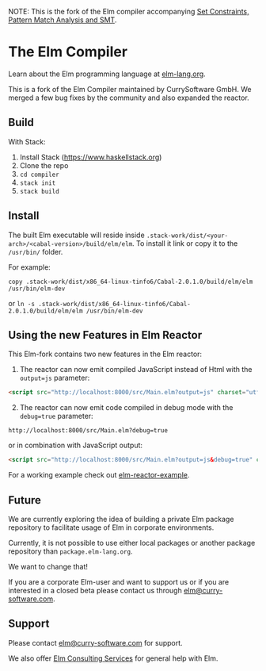 NOTE: This is the fork of the Elm compiler accompanying [Set Constraints, Pattern Match Analysis and SMT](https://arxiv.org/abs/1905.09423).  

# The Elm Compiler

Learn about the Elm programming language at [elm-lang.org](http://elm-lang.org/).

This is a fork of the Elm Compiler maintained by CurrySoftware GmbH.
We merged a few bug fixes by the community and also expanded the reactor.

## Build

With Stack:

1. Install Stack (https://www.haskellstack.org)
2. Clone the repo
3. `cd compiler`
4. `stack init`
5. `stack build`


## Install


The built Elm executable will reside inside `.stack-work/dist/<your-arch>/<cabal-version>/build/elm/elm`.
To install it link or copy it to the `/usr/bin/` folder.

For example:

`copy .stack-work/dist/x86_64-linux-tinfo6/Cabal-2.0.1.0/build/elm/elm /usr/bin/elm-dev`

or
`ln -s .stack-work/dist/x86_64-linux-tinfo6/Cabal-2.0.1.0/build/elm/elm /usr/bin/elm-dev`


## Using the new Features in Elm Reactor

This Elm-fork contains two new features in the Elm reactor:

1. The reactor can now emit compiled JavaScript instead of Html with the `output=js` parameter:

```html
<script src="http://localhost:8000/src/Main.elm?output=js" charset="utf-8"></script>
```

2. The reactor can now emit code compiled in debug mode with the `debug=true` parameter:

`http://localhost:8000/src/Main.elm?debug=true`

or in combination with JavaScript output:
```html
<script src="http://localhost:8000/src/Main.elm?output=js&debug=true" charset="utf-8"></script>
```


For a working example check out [elm-reactor-example](https://github.com/CurrySoftware/elm-reactor-example).


## Future

We are currently exploring the idea of building a private Elm package repository to facilitate usage of Elm in corporate environments.

Currently, it is not possible to use either local packages or another package repository than `package.elm-lang.org`.

We want to change that!

If you are a corporate Elm-user and want to support us or if you are interested in a closed beta please contact us through [elm@curry-software.com](mailto:elm@curry-software.com).

## Support

Please contact [elm@curry-software.com](mailto:elm@curry-software.com) for support.

We also offer [Elm Consulting Services](https://www.curry-software.com/en/elm-services/) for general help with Elm.
